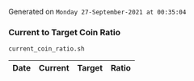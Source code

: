 Generated on `Monday 27-September-2021 at 00:35:04`

### Current to Target Coin Ratio
`current_coin_ratio.sh`

Date|Current|Target|Ratio
---|---|---|---
